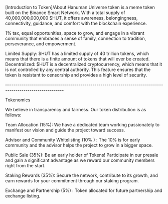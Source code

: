 [Introduction to Token]/About 
Hanuman Universe token is a meme token built on the Binance Smart Network. With a total supply of 40,000,000,000,000 $HUT, it offers awareness, belongingness, connectivity, guidance, and comfort with the blockchain experience. 

1% tax, equal opportunities, space to grow, and engage in a vibrant community that embraces a sense of family, connection to tradition, perseverance, and empowerment.


Limited Supply: $HUT has a limited supply of 40 trillion tokens, which means that there is a finite amount of tokens that will ever be created.
Decentralized: $HUT is a decentralized cryptocurrency, which means that it is not controlled by any central authority. This feature ensures that the token is resistant to censorship and provides a high level of security.

—---------------------------------------------------------------------------------------------------------

Tokenomics 

We believe in transparency and fairness. Our token distribution is as follows: 

Team Allocation (15%): We have a dedicated team working passionately to manifest our vision and guide the project toward success.

Advisor and Community Whitelisting (10% ) : The 10% is for early community and the advisor helps the project to grow in a bigger space. 

Public Sale (35%): Be an early holder of Tokens! Participate in our presale and gain a significant advantage as we reward our community members right from the start.

Staking Rewards (35%): Secure the network, contribute to its growth, and earn rewards for your commitment through our staking program.

Exchange and Partnership (5%) :  Token allocated for future partnership and exchange listing.
